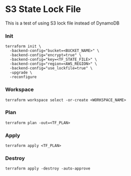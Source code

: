 # S3 State Lock File

This is a test of using S3 lock file instead of DynamoDB

### Init
```shell
terraform init \
  -backend-config="bucket=<BUCKET_NAME>" \
  -backend-config="encrypt=true" \
  -backend-config="key=<TF_STATE_FILE>" \
  -backend-config="region=<AWS_REGION>" \
  -backend-config="use_lockfile=true" \
  -upgrade \
  -reconfigure 
```

### Workspace
```shell
terraform workspace select -or-create <WORKSPACE_NAME>
```

### Plan
```shell
terraform plan -out=<TF_PLAN>
```

### Apply
```shell
terraform apply <TF_PLAN>
```

### Destroy
```shell
terraform apply -destroy -auto-approve
```